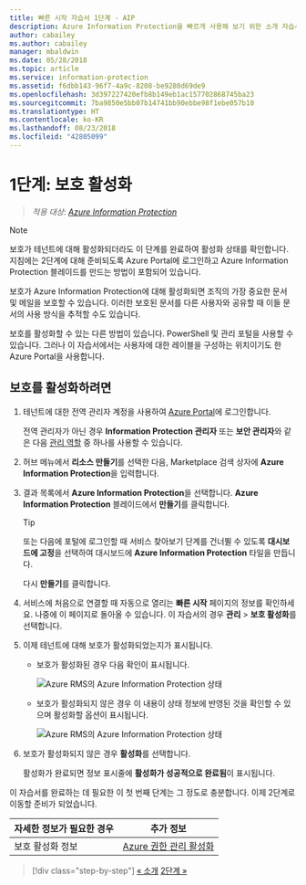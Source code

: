 ```yaml
---
title: 빠른 시작 자습서 1단계 - AIP
description: Azure Information Protection을 빠르게 사용해 보기 위한 소개 자습서의 1단계 - 보호 서비스 활성화.
author: cabailey
ms.author: cabailey
manager: mbaldwin
ms.date: 05/28/2018
ms.topic: article
ms.service: information-protection
ms.assetid: f6dbb143-96f7-4a9c-8208-be9280d69de9
ms.openlocfilehash: 3d397227420efb8b149eb1ac157702868745ba23
ms.sourcegitcommit: 7ba9850e5bb07b14741bb90ebbe98f1ebe057b10
ms.translationtype: HT
ms.contentlocale: ko-KR
ms.lasthandoff: 08/23/2018
ms.locfileid: "42805099"
---
```

# <a name="step-1-activate-protection"></a>1단계: 보호 활성화
 
>*적용 대상: [Azure Information Protection](https://azure.microsoft.com/pricing/details/information-protection)*

> [!NOTE]
>보호가 테넌트에 대해 활성화되더라도 이 단계를 완료하여 활성화 상태를 확인합니다. 지침에는 2단계에 대해 준비되도록 Azure Portal에 로그인하고 Azure Information Protection 블레이드를 만드는 방법이 포함되어 있습니다.

보호가 Azure Information Protection에 대해 활성화되면 조직의 가장 중요한 문서 및 메일을 보호할 수 있습니다. 이러한 보호된 문서를 다른 사용자와 공유할 때 이들 문서의 사용 방식을 추적할 수도 있습니다. 

보호를 활성화할 수 있는 다른 방법이 있습니다. PowerShell 및 관리 포털을 사용할 수 있습니다. 그러나 이 자습서에서는 사용자에 대한 레이블을 구성하는 위치이기도 한 Azure Portal을 사용합니다. 

## <a name="to-activate-protection"></a>보호를 활성화하려면

1. 테넌트에 대한 전역 관리자 계정을 사용하여 [Azure Portal](https://portal.azure.com)에 로그인합니다. 
    
    전역 관리자가 아닌 경우 **Information Protection 관리자** 또는 **보안 관리자**와 같은 다음 [관리 역할](/azure/active-directory/active-directory-assign-admin-roles-azure-portal) 중 하나를 사용할 수 있습니다.

2. 허브 메뉴에서 **리소스 만들기**를 선택한 다음, Marketplace 검색 상자에 **Azure Information Protection**을 입력합니다. 
    
3. 결과 목록에서 **Azure Information Protection**을 선택합니다. **Azure Information Protection** 블레이드에서 **만들기**를 클릭합니다.
    
    > [!TIP] 
    > 또는 다음에 포털에 로그인할 때 서비스 찾아보기 단계를 건너뛸 수 있도록 **대시보드에 고정**을 선택하여 대시보드에 **Azure Information Protection** 타일을 만듭니다.
    
    다시 **만들기**를 클릭합니다.

4. 서비스에 처음으로 연결할 때 자동으로 열리는 **빠른 시작** 페이지의 정보를 확인하세요. 나중에 이 페이지로 돌아올 수 있습니다. 이 자습서의 경우 **관리** > **보호 활성화**를 선택합니다. 

5. 이제 테넌트에 대해 보호가 활성화되었는지가 표시됩니다. 
    
    - 보호가 활성화된 경우 다음 확인이 표시됩니다.
        
        ![Azure RMS의 Azure Information Protection 상태](./media/info-protect-azurerms-activated.png)
        
    - 보호가 활성화되지 않은 경우 이 내용이 상태 정보에 반영된 것을 확인할 수 있으며 활성화할 옵션이 표시됩니다.
        
        ![Azure RMS의 Azure Information Protection 상태](./media/info-protect-azurerms-deactivated.png)

6. 보호가 활성화되지 않은 경우 **활성화**를 선택합니다. 

    활성화가 완료되면 정보 표시줄에 **활성화가 성공적으로 완료됨**이 표시됩니다.

이 자습서를 완료하는 데 필요한 이 첫 번째 단계는 그 정도로 충분합니다. 이제 2단계로 이동할 준비가 되었습니다.

|자세한 정보가 필요한 경우|추가 정보|
|--------------------------------|--------------------------|
|보호 활성화 정보|[Azure 권한 관리 활성화](activate-service.md)|


>[!div class="step-by-step"]
[&#171; 소개](infoprotect-quick-start-tutorial.md)
[2단계 &#187;](infoprotect-tutorial-step2.md)

